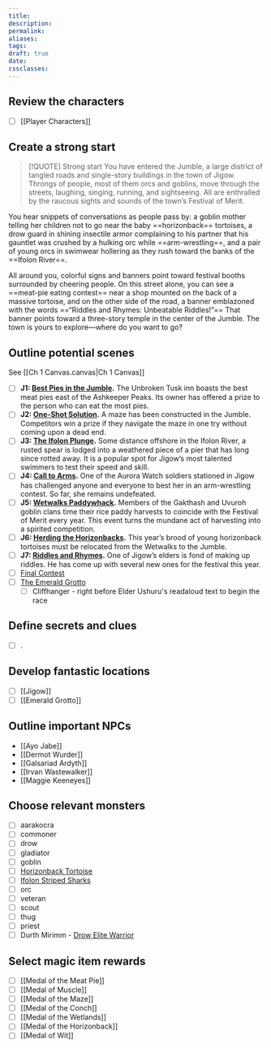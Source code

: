 ```yaml
---
title: 
description: 
permalink: 
aliases: 
tags: 
draft: true
date: 
cssclasses:
---
```

##  Review the characters

- [ ] [[Player Characters]] 

##  Create a strong start

> [!QUOTE] Strong start
> You have entered the Jumble, a large district of tangled roads and single-story buildings in the town of Jigow. Throngs of people, most of them orcs and goblins, move through the streets, laughing, singing, running, and sightseeing. All are enthralled by the raucous sights and sounds of the town’s Festival of Merit.
>
You hear snippets of conversations as people pass by: a goblin mother telling her children not to go near the baby ==horizonback== tortoises, a drow guard in shining insectile armor complaining to his partner that his gauntlet was crushed by a hulking orc while ==arm-wrestling==, and a pair of young orcs in swimwear hollering as they rush toward the banks of the ==Ifolon River==.
>
All around you, colorful signs and banners point toward festival booths surrounded by cheering people. On this street alone, you can see a ==meat-pie eating contest== near a shop mounted on the back of a massive tortoise, and on the other side of the road, a banner emblazoned with the words ==“Riddles and Rhymes: Unbeatable Riddles!”== That banner points toward a three-story temple in the center of the Jumble. The town is yours to explore—where do you want to go?

##  Outline potential scenes

See [[Ch 1 Canvas.canvas|Ch 1 Canvas]] 

- [ ] **J1: [Best Pies in the Jumble](https://www.dndbeyond.com/sources/dnd/cotn/a-fateful-competition#J1BestPiesintheJumble).** The Unbroken Tusk inn boasts the best meat pies east of the Ashkeeper Peaks. Its owner has offered a prize to the person who can eat the most pies.
- [ ] **J2: [One-Shot Solution](https://www.dndbeyond.com/sources/dnd/cotn/a-fateful-competition#J2OneShotSolution).** A maze has been constructed in the Jumble. Competitors win a prize if they navigate the maze in one try without coming upon a dead end.
- [ ] **J3: [The Ifolon Plunge](https://www.dndbeyond.com/sources/dnd/cotn/a-fateful-competition#J3TheIfolonPlunge).** Some distance offshore in the Ifolon River, a rusted spear is lodged into a weathered piece of a pier that has long since rotted away. It is a popular spot for Jigow’s most talented swimmers to test their speed and skill.
- [ ] **J4: [Call to Arms](https://www.dndbeyond.com/sources/dnd/cotn/a-fateful-competition#J4CalltoArms).** One of the Aurora Watch soldiers stationed in Jigow has challenged anyone and everyone to best her in an arm-wrestling contest. So far, she remains undefeated.
- [ ] **J5: [Wetwalks Paddywhack](https://www.dndbeyond.com/sources/dnd/cotn/a-fateful-competition#J5WetwalksPaddywhack).** Members of the Gakthash and Uvuroh goblin clans time their rice paddy harvests to coincide with the Festival of Merit every year. This event turns the mundane act of harvesting into a spirited competition.
- [ ] **J6: [Herding the Horizonbacks](https://www.dndbeyond.com/sources/dnd/cotn/a-fateful-competition#J6HerdingtheHorizonbacks).** This year’s brood of young horizonback tortoises must be relocated from the Wetwalks to the Jumble.
- [ ] **J7: [Riddles and Rhymes](https://www.dndbeyond.com/sources/dnd/cotn/a-fateful-competition#J7RiddlesandRhymes).** One of Jigow’s elders is fond of making up riddles. He has come up with several new ones for the festival this year.
- [ ] [Final Contest](https://www.dndbeyond.com/sources/dnd/cotn/a-fateful-competition#FinalContest) 
- [ ] [The Emerald Grotto](https://www.dndbeyond.com/sources/dnd/cotn/a-fateful-competition#TheEmeraldGrotto) 
	- [ ] Cliffhanger - right before Elder Ushuru's readaloud text to begin the race

##  Define secrets and clues

- [ ] .

##  Develop fantastic locations

- [ ] [[Jigow]] 
- [ ] [[Emerald Grotto]] 

##  Outline important NPCs

- [[Ayo Jabe]] 
- [[Dermot Wurder]] 
- [[Galsariad Ardyth]] 
- [[Irvan Wastewalker]] 
- [[Maggie Keeneyes]] 

##  Choose relevant monsters

- [ ] aarakocra
- [ ] commoner
- [ ] drow
- [ ] gladiator
- [ ] goblin
- [ ] [Horizonback Tortoise](https://www.dndbeyond.com/sources/dnd/egtw/wildemount-bestiary#HorizonbackTortoise) 
- [ ] [Ifolon Striped Sharks](https://www.dndbeyond.com/monsters/16994-reef-shark) 
- [ ] orc
- [ ] veteran
- [ ] scout
- [ ] thug
- [ ] priest
- [ ] Durth Mirimm - [Drow Elite Warrior](https://www.dndbeyond.com/monsters/17134-drow-elite-warrior) 

##  Select magic item rewards

- [ ] [[Medal of the Meat Pie]] 
- [ ] [[Medal of Muscle]] 
- [ ] [[Medal of the Maze]] 
- [ ] [[Medal of the Conch]] 
- [ ] [[Medal of the Wetlands]] 
- [ ] [[Medal of the Horizonback]] 
- [ ] [[Medal of Wit]] 
